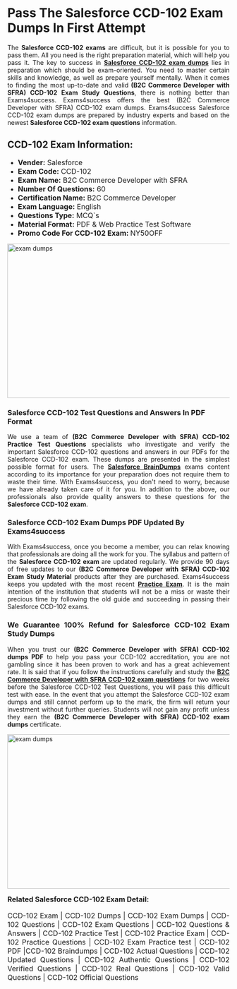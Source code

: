 <h1><strong><strong>Pass The Salesforce CCD-102 Exam Dumps In First Attempt</strong></strong></h1> <p style="text-align:justify">The <strong>Salesforce CCD-102 exams</strong> are difficult, but it is possible for you to pass them. All you need is the right preparation material, which will help you pass it. The key to success in <a href="https://www.exams4success.com/salesforce/ccd-102-pdf-exam-dumps"><strong>Salesforce CCD-102 exam dumps</strong></a> lies in preparation which should be exam-oriented. You need to master certain skills and knowledge, as well as prepare yourself mentally. When it comes to finding the most up-to-date and valid <strong>(B2C Commerce Developer with SFRA) CCD-102 Exam Study Questions</strong>, there is nothing better than Exams4success. Exams4success offers the best (B2C Commerce Developer with SFRA) CCD-102 exam dumps. Exams4success Salesforce CCD-102 exam dumps are prepared by industry experts and based on the newest <strong>Salesforce CCD-102 exam questions</strong> information.</p> <h2><strong><strong>CCD-102 Exam Information:</strong></strong></h2> <ul> <li><span style="font-size:16px"><strong>Vender:</strong> Salesforce</span></li> <li><span style="font-size:16px"><strong>Exam Code:</strong> CCD-102</span></li> <li><span style="font-size:16px"><strong>Exam Name:</strong> B2C Commerce Developer with SFRA</span></li> <li><span style="font-size:16px"><strong>Number Of Questions:</strong> 60</span></li> <li><span style="font-size:16px"><strong>Certification Name:</strong> B2C Commerce Developer</span></li> <li><span style="font-size:16px"><strong>Exam Language:</strong> English</span></li> <li><span style="font-size:16px"><strong>Questions Type:</strong> MCQ`s</span></li> <li><span style="font-size:16px"><strong>Material Format:</strong> PDF & Web Practice Test Software</span></li> <li><span style="font-size:16px"><strong>Promo Code For CCD-102 Exam: </strong>NY50OFF</span></li> </ul> <p><a href="https://www.exams4success.com/salesforce/ccd-102-pdf-exam-dumps" rel="no-follow"><img alt="exam dumps" src="https://www.certcollections.com/uploads/content/infrist1.png" style="height:350px; width:750px" /></a></p> <h3><strong>Salesforce CCD-102 Test Questions and Answers In PDF Format</strong></h3> <p style="text-align:justify">We use a team of <strong>(B2C Commerce Developer with SFRA) CCD-102 Practice Test Questions</strong> specialists who investigate and verify the important Salesforce CCD-102 questions and answers in our PDFs for the Salesforce CCD-102 exam. These dumps are presented in the simplest possible format for users. The <a href="https://www.exams4success.com/salesforce-exam-dumps"><strong>Salesforce BrainDumps</strong></a> exams content according to its importance for your preparation does not require them to waste their time. With Exams4success, you don't need to worry, because we have already taken care of it for you. In addition to the above, our professionals also provide quality answers to these questions for the<strong> Salesforce CCD-102 exam</strong>.</p> <h3><strong> Salesforce CCD-102 Exam Dumps PDF Updated By Exams4success</strong></h3> <p style="text-align:justify">With Exams4success, once you become a member, you can relax knowing that professionals are doing all the work for you. The syllabus and pattern of the <strong>Salesforce CCD-102 exam </strong>are updated regularly. We provide 90 days of free updates to our <strong>(B2C Commerce Developer with SFRA) CCD-102 Exam Study Material</strong> products after they are purchased. Exams4success keeps you updated with the most recent <a href="https://www.exams4success.com/"><strong>Practice Exam</strong></a>. It is the main intention of the institution that students will not be a miss or waste their precious time by following the old guide and succeeding in passing their Salesforce CCD-102 exams.</p> <h3 style="text-align:justify"><strong>We Guarantee 100% Refund for Salesforce CCD-102 Exam Study Dumps</strong></h3> <p style="text-align:justify">When you trust our <strong>(B2C Commerce Developer with SFRA) CCD-102 dumps PDF</strong> to help you pass your CCD-102 accreditation, you are not gambling since it has been proven to work and has a great achievement rate. It is said that if you follow the instructions carefully and study the <a href="https://www.exams4success.com/salesforce/ccd-102-pdf-exam-dumps"><strong>B2C Commerce Developer with SFRA CCD-102 exam questions</strong></a> for two weeks before the Salesforce CCD-102 Test Questions, you will pass this difficult test with ease. In the event that you attempt the Salesforce CCD-102 exam dumps and still cannot perform up to the mark, the firm will return your investment without further queries. Students will not gain any profit unless they earn the <strong>(B2C Commerce Developer with SFRA) CCD-102 exam dumps</strong> certificate.</p> <p style="text-align:justify"><a href="https://www.exams4success.com/salesforce/ccd-102-pdf-exam-dumps" rel="no-follow"><img alt="exam dumps" src="https://www.certcollections.com/uploads/content/free_demo1.png" style="height:350px; width:750px" /></a></p> <p style="text-align:justify"><span style="font-size:16px"><strong>Related Salesforce CCD-102 Exam Detail:</strong></span><br /> <br /> <span style="font-size:16px">CCD-102 Exam | CCD-102 Dumps | CCD-102 Exam Dumps | CCD-102 Questions | CCD-102 Exam Questions | CCD-102 Questions & Answers | CCD-102 Practice Test | CCD-102 Practice Exam | CCD-102 Practice Questions | CCD-102 Exam Practice test | CCD-102 PDF |CCD-102 Braindumps | CCD-102 Actual Questions | CCD-102 Updated Questions | CCD-102 Authentic Questions | CCD-102 Verified Questions | CCD-102 Real Questions | CCD-102 Valid Questions | CCD-102 Official Questions</span></p>
